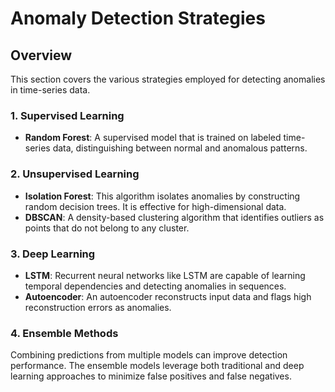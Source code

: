 # Anomaly Detection Strategies

## Overview

This section covers the various strategies employed for detecting anomalies in time-series data.

### 1. Supervised Learning

- **Random Forest**: A supervised model that is trained on labeled time-series data, distinguishing between normal and anomalous patterns.

### 2. Unsupervised Learning

- **Isolation Forest**: This algorithm isolates anomalies by constructing random decision trees. It is effective for high-dimensional data.
- **DBSCAN**: A density-based clustering algorithm that identifies outliers as points that do not belong to any cluster.

### 3. Deep Learning

- **LSTM**: Recurrent neural networks like LSTM are capable of learning temporal dependencies and detecting anomalies in sequences.
- **Autoencoder**: An autoencoder reconstructs input data and flags high reconstruction errors as anomalies.

### 4. Ensemble Methods

Combining predictions from multiple models can improve detection performance. The ensemble models leverage both traditional and deep learning approaches to minimize false positives and false negatives.
